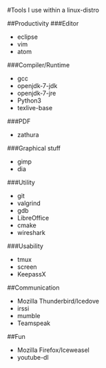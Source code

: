 #Tools I use within a linux-distro

##Productivity
###Editor
- eclipse
- vim
- atom

###Compiler/Runtime
- gcc
- openjdk-7-jdk
- openjdk-7-jre
- Python3
- texlive-base

###PDF
- zathura

###Graphical stuff
- gimp
- dia


###Utility
- git
- valgrind
- gdb
- LibreOffice
- cmake
- wireshark

###Usability
- tmux
- screen
- KeepassX

##Communication
- Mozilla Thunderbird/Icedove
- irssi
- mumble
- Teamspeak

##Fun
- Mozilla Firefox/Iceweasel
- youtube-dl
